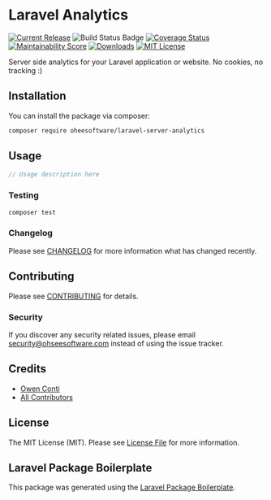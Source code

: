 # Laravel Analytics

[![Current Release](https://img.shields.io/github/release/oheesoftware/laravel-server-analytics.svg?style=flat-square)](https://github.com/oheesoftware/laravel-server-analytics/releases)
![Build Status Badge](https://github.com/oheesoftware/laravel-server-analytics/workflows/Build/badge.svg)
[![Coverage Status](https://coveralls.io/repos/github/oheesoftware/laravel-server-analytics/badge.svg?branch=master)](https://coveralls.io/github/oheesoftware/laravel-server-analytics?branch=master)
[![Maintainability Score](https://img.shields.io/codeclimate/maintainability/oheesoftware/laravel-server-analytics.svg?style=flat-square)](https://codeclimate.com/github/oheesoftware/laravel-server-analytics)
[![Downloads](https://img.shields.io/packagist/dt/oheesoftware/laravel-server-analytics.svg?style=flat-square)](https://packagist.org/packages/oheesoftware/laravel-server-analytics)
[![MIT License](https://img.shields.io/github/license/oheesoftware/laravel-server-analytics.svg?style=flat-square)](https://github.com/oheesoftware/laravel-server-analytics/blob/master/LICENSE)

Server side analytics for your Laravel application or website. No cookies, no tracking :)

## Installation

You can install the package via composer:

```bash
composer require oheesoftware/laravel-server-analytics
```

## Usage

``` php
// Usage description here
```

### Testing

``` bash
composer test
```

### Changelog

Please see [CHANGELOG](CHANGELOG.md) for more information what has changed recently.

## Contributing

Please see [CONTRIBUTING](CONTRIBUTING.md) for details.

### Security

If you discover any security related issues, please email security@ohseesoftware.com instead of using the issue tracker.

## Credits

- [Owen Conti](https://github.com/ohseesoftware)
- [All Contributors](../../contributors)

## License

The MIT License (MIT). Please see [License File](LICENSE.md) for more information.

## Laravel Package Boilerplate

This package was generated using the [Laravel Package Boilerplate](https://laravelpackageboilerplate.com).